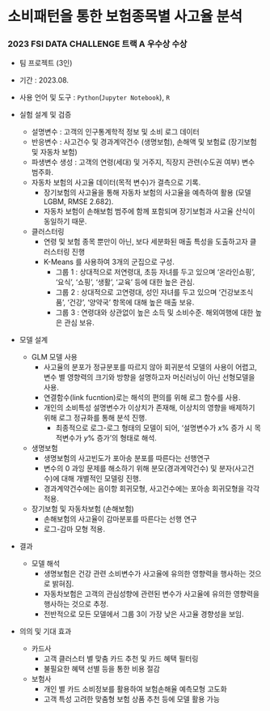 # **소비패턴을 통한 보험종목별 사고율 분석**

### **2023 FSI DATA CHALLENGE 트랙 A 우수상 수상**
- 팀 프로젝트 (3인)
- 기간 : 2023.08.
- 사용 언어 및 도구 : `Python`(`Jupyter Notebook`), `R`
- 실험 설계 및 검증
    - 설명변수 : 고객의 인구통계학적 정보 및 소비 로그 데이터
    - 반응변수 : 사고건수 및 경과계약건수 (생명보험), 손해액 및 보험료 (장기보험 및 자동차 보험)
    - 파생변수 생성 : 고객의 연령(세대) 및 거주지, 직장지 관련(수도권 여부) 변수 범주화.
    - 자동차 보험의 사고율 데이터(목적 변수)가 결측으로 기록.
        - 장기보험의 사고율을 통해 자동차 보험의 사고율을 예측하여 활용 (모델 LGBM, RMSE 2.682).
        - 자동차 보험이 손해보험 범주에 함께 포함되며 장기보험과 사고율 산식이 동일하기 때문.
    - 클러스터링
        - 연령 및 보험 종목 뿐만이 아닌, 보다 세분화된 매출 특성을 도출하고자 클러스터링 진행
        - K-Means 를 사용하여 3개의 군집으로 구성.
            - 그룹 1 : 상대적으로 저연령대, 초등 자녀를 두고 있으며 ‘온라인쇼핑’, ‘요식’, ‘쇼핑’, ‘생활’, ‘교육’ 등에 대한 높은 관심.
            - 그룹 2 : 상대적으로 고연령대, 성인 자녀를 두고 있으며 ‘건강보조식품’, ‘건강’, ‘양약국’ 항목에 대해 높은 매출 보유.
            - 그룹 3 : 연령대와 상관없이 높은 소득 및 소비수준. 해외여행에 대한 높은 관심 보유.
- 모델 설계
    - GLM 모델 사용
        - 사고율의 분포가 정규분포를 따르지 않아 회귀분석 모델의 사용이 어렵고, 변수 별 영향력의 크기와 방향을 설명하고자 머신러닝이 아닌 선형모델을 사용.
        - 연결함수(link fucntion)로는 해석의 편의를 위해 로그 함수를 사용.
        - 개인의 소비특성 설명변수가 이상치가 존재해, 이상치의 영향을 배제하기 위해 로그 정규화를 통해 분석 진행.
            - 최종적으로 로그-로그 형태의 모델이 되어, ‘설명변수가 $x$% 증가 시 목적변수가 $y$% 증가’의 형태로 해석.
    - 생명보험
        - 생명보험의 사고빈도가 포아송 분포를 따른다는 선행연구
        - 변수의 0 과잉 문제를 해소하기 위해 분모(경과계약건수) 및 분자(사고건수)에 대해 개별적인 모델링 진행.
        - 경과계약건수에는 음이항 회귀모형, 사고건수에는 포아송 회귀모형을 각각 적용.
    - 장기보험 및 자동차보험 (손해보험)
        - 손해보험의 사고율이 감마분포를 따른다는 선행 연구
        - 로그-감마 모형 적용.
- 결과
    - 모델 해석
        - 생명보험은 건강 관련 소비변수가 사고율에 유의한 영향력을 행사하는 것으로 밝혀짐.
        - 자동차보험은 고객의 관심성향에 관련된 변수가 사고율에 유의한 영향력을 행사하는 것으로 추정.
        - 전반적으로 모든 모델에서 그룹 3이 가장 낮은 사고율 경향성을 보임.
        
- 의의 및 기대 효과
    - 카드사
        - 고객 클러스터 별 맞춤 카드 추천 및 카드 혜택 필터링
        - 불필요한 혜택 선별 등을 통한 비용 절감
    - 보험사
        - 개인 별 카드 소비정보를 활용하여 보험손해율 예측모형 고도화
        - 고객 특성 고려한 맞춤형 보험 상품 추천 등에 모델 활용 가능
